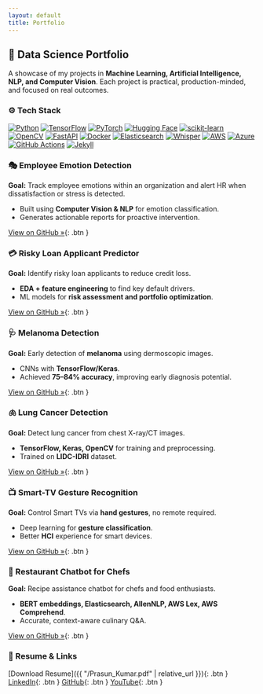 ```yaml
---
layout: default
title: Portfolio
---
```


## 🚀 Data Science Portfolio

A showcase of my projects in **Machine Learning, Artificial Intelligence, NLP, and Computer Vision**. Each project is practical, production-minded, and focused on real outcomes.

### ⚙️ Tech Stack

<div class="badges">

[![Python](https://img.shields.io/badge/Python-3776AB?logo=python&logoColor=white)](https://www.python.org/)
[![TensorFlow](https://img.shields.io/badge/TensorFlow-FF6F00?logo=tensorflow&logoColor=white)](https://www.tensorflow.org/)
[![PyTorch](https://img.shields.io/badge/PyTorch-EE4C2C?logo=pytorch&logoColor=white)](https://pytorch.org/)
[![Hugging Face](https://img.shields.io/badge/Hugging%20Face-FFD21E?logo=huggingface&logoColor=black)](https://huggingface.co/)
[![scikit-learn](https://img.shields.io/badge/scikit--learn-F7931E?logo=scikitlearn&logoColor=white)](https://scikit-learn.org/)
[![OpenCV](https://img.shields.io/badge/OpenCV-5C3EE8?logo=opencv&logoColor=white)](https://opencv.org/)
[![FastAPI](https://img.shields.io/badge/FastAPI-009688?logo=fastapi&logoColor=white)](https://fastapi.tiangolo.com/)
[![Docker](https://img.shields.io/badge/Docker-2496ED?logo=docker&logoColor=white)](https://www.docker.com/)
[![Elasticsearch](https://img.shields.io/badge/Elasticsearch-005571?logo=elasticsearch&logoColor=white)](https://www.elastic.co/elasticsearch/)
[![Whisper](https://img.shields.io/badge/Whisper-412991?logo=openai&logoColor=white)](https://openai.com/research/whisper)
[![AWS](https://img.shields.io/badge/AWS-232F3E?logo=amazon-aws&logoColor=FF9900)](https://aws.amazon.com/)
[![Azure](https://img.shields.io/badge/Azure-0078D4?logo=microsoft-azure&logoColor=white)](https://azure.microsoft.com/)
[![GitHub Actions](https://img.shields.io/badge/GitHub%20Actions-2088FF?logo=githubactions&logoColor=white)](https://github.com/features/actions)
[![Jekyll](https://img.shields.io/badge/Jekyll-CC0000?logo=jekyll&logoColor=white)](https://jekyllrb.com/)

</div>

<div class="projects" markdown="1">

<div class="project-card" markdown="1">

### 🎭 Employee Emotion Detection
**Goal:** Track employee emotions within an organization and alert HR when dissatisfaction or stress is detected.  
- Built using **Computer Vision & NLP** for emotion classification.  
- Generates actionable reports for proactive intervention.

[View on GitHub »](https://github.com/Prasun0512/Employee_Emotion_Detection){: .btn }

</div>

<div class="project-card" markdown="1">

### 💳 Risky Loan Applicant Predictor
**Goal:** Identify risky loan applicants to reduce credit loss.  
- **EDA + feature engineering** to find key default drivers.  
- ML models for **risk assessment and portfolio optimization**.

[View on GitHub »](https://github.com/Prasun0512/LendingClubCaseStudy){: .btn }

</div>

<div class="project-card" markdown="1">

### 🩺 Melanoma Detection
**Goal:** Early detection of **melanoma** using dermoscopic images.  
- CNNs with **TensorFlow/Keras**.  
- Achieved **75–84% accuracy**, improving early diagnosis potential.

[View on GitHub »](https://github.com/Prasun0512/Melanoma-Detection-Assignment){: .btn }

</div>

<div class="project-card" markdown="1">

### 🫁 Lung Cancer Detection
**Goal:** Detect lung cancer from chest X-ray/CT images.  
- **TensorFlow, Keras, OpenCV** for training and preprocessing.  
- Trained on **LIDC-IDRI** dataset.

[View on GitHub »](https://github.com/Prasun0512/-Lung-Cancer-Detection/){: .btn }

</div>

<div class="project-card" markdown="1">

### 📺 Smart-TV Gesture Recognition
**Goal:** Control Smart TVs via **hand gestures**, no remote required.  
- Deep learning for **gesture classification**.  
- Better **HCI** experience for smart devices.

[View on GitHub »](https://github.com/Prasun0512/Neural-Networks-Project---Gesture-Recognition){: .btn }

</div>

<div class="project-card" markdown="1">

### 🍳 Restaurant Chatbot for Chefs
**Goal:** Recipe assistance chatbot for chefs and food enthusiasts.  
- **BERT embeddings, Elasticsearch, AllenNLP, AWS Lex, AWS Comprehend**.  
- Accurate, context-aware culinary Q&A.

[View on GitHub »](https://github.com/Prasun0512/ResturantChatbot){: .btn }

</div>

</div>

### 📄 Resume & Links

[Download Resume]({{ "/Prasun_Kumar.pdf" | relative_url }}){: .btn }
[LinkedIn](https://www.linkedin.com/in/prasun-kumar-1708/){: .btn }
[GitHub](https://github.com/Prasun0512){: .btn }
[YouTube](https://www.youtube.com/@AIWizardry277){: .btn }
